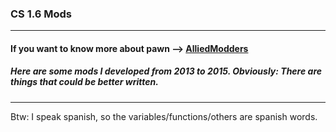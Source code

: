 ### CS 1.6 Mods

--------------------------------

#### If you want to know more about pawn --> [AlliedModders](https://forums.alliedmods.net/)

##### Here are some mods I developed from 2013 to 2015. Obviously: There are things that could be better written.

--------------------------------

Btw: I speak spanish, so the variables/functions/others are spanish words.
